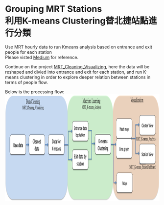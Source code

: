 # Grouping MRT Stations</br>利用K-means Clustering替北捷站點進行分類</br>
Use MRT hourly data to run Kmeans analysis based on entrance and exit people for each station 
</br>
Please visted [Medium](https://medium.com/urban-matters/%E6%8D%B7%E9%81%8B%E5%88%86%E6%99%822-f351661ce609) for reference.

Continue on the project [MRT_Cleaning_Visualizing](https://github.com/ShihWen/MRT_Cleaning_Visualizing), here the data will be reshaped and divied into entrance and exit for each station, and run K-means clustering in order to explore deeper relation between stations in terms of people flow.</br>

Below is the processing flow:
</br>
<img src="https://github.com/ShihWen/MRT_Kmeans/blob/master/image/flow_chart.png" alt="alt text"  height="350">
